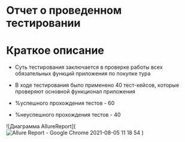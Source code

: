 # Отчет о проведенном тестировании
# Краткое описание
* Суть тестирования заключается в проверке работы всех обязательных функций приложения по покупке тура

* В ходе тестирования было применено 40 тест-кейсов, которые проверяют основной функционал приложения

* %успешного прохождения тестов - 60
* %неуспешного прохождения тестов - 40

![Диаграмма AllureReport](![Allure Report - Google Chrome 2021-08-05 11 18 54](https://user-images.githubusercontent.com/76905867/128316807-6bbaa86d-0b8d-475c-9eff-9dbcb11995a1.png)
)
